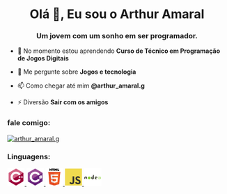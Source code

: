<h1 align="center">Olá 👋, Eu sou o Arthur Amaral</h1>
<h3 align="center">Um jovem com um sonho em ser programador.</h3>

- 🌱 No momento estou aprendendo **Curso de Técnico em Programação de Jogos Digitais**

- 💬 Me pergunte sobre **Jogos e tecnologia**

- 📫 Como chegar até mim **@arthur_amaral.g**

- ⚡ Diversão **Sair com os amigos**

<h3 align="left">fale comigo:</h3>
<p align="left">
<a href="https://www.instagram.com/arthur_amaral.g/" target="blank"><img align="center" src="https://raw.githubusercontent.com/rahuldkjain/github-profile-readme-generator/master/src/images/icons/Social/instagram.svg" alt="arthur_amaral.g" height="30" width="40" /></a>
</p>

<h3 align="left">Linguagens:</h3>
<p align="left"> <a href="https://www.w3schools.com/cpp/" target="_blank" rel="noreferrer"> <img src="https://raw.githubusercontent.com/devicons/devicon/master/icons/cplusplus/cplusplus-original.svg" alt="cplusplus" width="40" height="40"/> </a> <a href="https://www.w3schools.com/cs/" target="_blank" rel="noreferrer"> <img src="https://raw.githubusercontent.com/devicons/devicon/master/icons/csharp/csharp-original.svg" alt="csharp" width="40" height="40"/> </a> <a href="https://www.w3.org/html/" target="_blank" rel="noreferrer"> <img src="https://raw.githubusercontent.com/devicons/devicon/master/icons/html5/html5-original-wordmark.svg" alt="html5" width="40" height="40"/> </a> <a href="https://developer.mozilla.org/en-US/docs/Web/JavaScript" target="_blank" rel="noreferrer"> <img src="https://raw.githubusercontent.com/devicons/devicon/master/icons/javascript/javascript-original.svg" alt="javascript" width="40" height="40"/> </a> <a href="https://nodejs.org" target="_blank" rel="noreferrer"> <img src="https://raw.githubusercontent.com/devicons/devicon/master/icons/nodejs/nodejs-original-wordmark.svg" alt="nodejs" width="40" height="40"/> </a> <a

